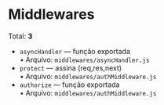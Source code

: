 # Middlewares

Total: **3**

- `asyncHandler` — função exportada  
  • Arquivo: `middlewares/asyncHandler.js`
- `protect` — assina (req,res,next)  
  • Arquivo: `middlewares/authMiddleware.js`
- `authorize` — função exportada  
  • Arquivo: `middlewares/authMiddleware.js`
